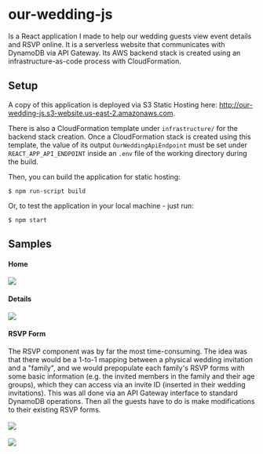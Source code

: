 # our-wedding-js

Is a React application I made to help our wedding guests view event details and RSVP online. It is a serverless website that communicates with DynamoDB via API Gateway. Its AWS backend stack is created using an infrastructure-as-code process with CloudFormation.

## Setup
A copy of this application is deployed via S3 Static Hosting here: http://our-wedding-js.s3-website.us-east-2.amazonaws.com.

There is also a CloudFormation template under `infrastructure/` for the backend stack creation.
Once a CloudFormation stack is created using this template, the value of its output `OurWeddingApiEndpoint` must be set under `REACT_APP_API_ENDPOINT` inside an `.env` file of the working directory during the build.

Then, you can build the application for static hosting:
```
$ npm run-script build
```

Or, to test the application in your local machine - just run:
```
$ npm start
```

## Samples
#### Home
<img src="public/readme/home.PNG"/><br/>

#### Details
<img src="public/readme/details.PNG"/>

#### RSVP Form
The RSVP component was by far the most time-consuming. The idea was that there would be a 1-to-1 mapping between a physical wedding invitation and a "family", and we would prepopulate each family's RSVP forms with some basic information (e.g. the invited members in the family and their age groups), which they can access via an invite ID (inserted in their wedding invitations). This was all done via an API Gateway interface to standard DynamoDB operations. Then all the guests have to do is make modifications to their existing RSVP forms.<br/><br/>
<img src="public/readme/rsvp-1.PNG"/>
<br/><br/>
<img src="public/readme/rsvp-2.PNG"/>
